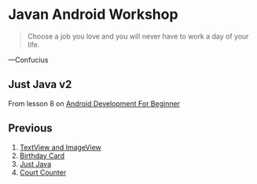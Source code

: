 # Javan Android Workshop

> Choose a job you love and you will never have to work a day of your life.

—Confucius

## Just Java v2

From lesson 8 on [Android Development For Beginner][udacity_link]

## Previous

1. [TextView and ImageView][learn_1]
2. [Birthday Card][learn_2]
3. [Just Java][learn_3]
4. [Court Counter][learn_4]

[udacity_link]: https://www.udacity.com/course/android-development-for-beginners--ud837
[learn_1]: https://github.com/ramadani/JavanAndroidWorkshop/tree/text-image-view
[learn_2]: https://github.com/ramadani/JavanAndroidWorkshop/tree/birthday-card
[learn_3]: https://github.com/ramadani/JavanAndroidWorkshop/tree/3-just-java
[learn_4]: https://github.com/ramadani/JavanAndroidWorkshop/tree/4-court-counter
